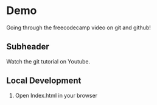# Demo

Going through the freecodecamp video on git and github! 

## Subheader

Watch the git tutorial on Youtube.

## Local Development

1. Open Index.html in your browser
